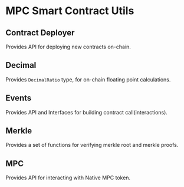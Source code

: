 # MPC Smart Contract Utils

## Contract Deployer
Provides API for deploying new contracts on-chain.

## Decimal
Provides `DecimalRatio` type, for on-chain floating point calculations.

## Events
Provides API and Interfaces for building contract call(interactions).

## Merkle
Provides a set of functions for verifying merkle root and merkle proofs.

## MPC
Provides API for interacting with Native MPC token.